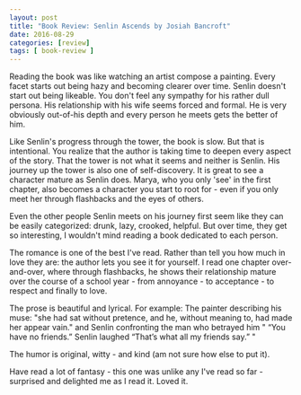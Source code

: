 ```yaml
---
layout: post
title: "Book Review: Senlin Ascends by Josiah Bancroft"
date: 2016-08-29
categories: [review]
tags: [ book-review ]
---
```

Reading the book was like watching an artist compose a painting. Every facet starts out being hazy and becoming clearer over time. Senlin doesn't start out being likeable. You don't feel any sympathy for his rather dull persona. His relationship with his wife seems forced and formal. He is very obviously out-of-his depth and every person he meets gets the better of him. 

Like Senlin's progress through the tower, the book is slow. But that is intentional. You realize that the author is taking time to deepen every aspect of the story. That the tower is not what it seems and neither is Senlin. His journey up the tower is also one of self-discovery. It is great to see a character mature as Senlin does. Marya, who you only 'see' in the first chapter, also becomes a character you start to root for - even if you only meet her through flashbacks and the eyes of others. 

Even the other people Senlin meets on his journey first seem like they can be easily categorized: drunk, lazy, crooked, helpful. But over time, they get so interesting, I wouldn't mind reading a book dedicated to each person.

The romance is one of the best I've read. Rather than tell you how much in love they are: the author lets you see it for yourself. I read one chapter over-and-over, where through flashbacks, he shows their relationship mature over the course of a school year - from annoyance - to acceptance - to respect and finally to love. 

The prose is beautiful and lyrical. For example: The painter describing his muse: "she had sat without pretence, and he, without meaning to, had made her appear vain."
and Senlin confronting the man who betrayed him " “You have no friends.” Senlin laughed “That’s what all my friends say.” "

The humor is original, witty - and kind (am not sure how else to put it). 

Have read a lot of fantasy - this one was unlike any I've read so far - surprised and delighted me as I read it. Loved it.